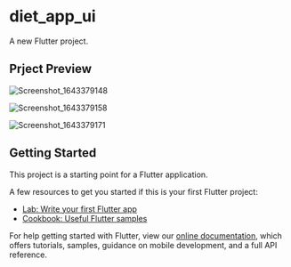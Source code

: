 # diet_app_ui

A new Flutter project.

## Prject Preview

![Screenshot_1643379148](https://user-images.githubusercontent.com/80326453/151648073-8a2a1e06-a0c8-4382-ba6f-145279bc225e.png)

![Screenshot_1643379158](https://user-images.githubusercontent.com/80326453/151648086-4a9d9b32-a746-4fd6-837e-1d3eee886a67.png)

![Screenshot_1643379171](https://user-images.githubusercontent.com/80326453/151648092-f98f4348-172c-47e8-847c-de7548872c97.png)


## Getting Started

This project is a starting point for a Flutter application.

A few resources to get you started if this is your first Flutter project:

- [Lab: Write your first Flutter app](https://flutter.dev/docs/get-started/codelab)
- [Cookbook: Useful Flutter samples](https://flutter.dev/docs/cookbook)

For help getting started with Flutter, view our
[online documentation](https://flutter.dev/docs), which offers tutorials,
samples, guidance on mobile development, and a full API reference.
